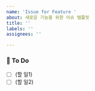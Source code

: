 ```yaml
---
name: 'Issue for Feature '
about: 새로운 기능을 위한 이슈 템플릿
title: ''
labels: ''
assignees: ''

---
```


### 🤙 To Do 
- [ ] (할 일1)
- [ ] (할 일2)
